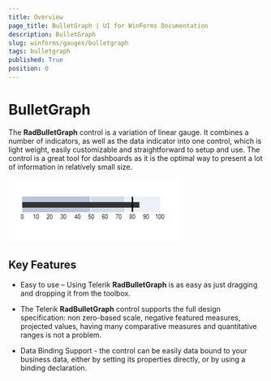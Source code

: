 ```yaml
---
title: Overview
page_title: BulletGraph | UI for WinForms Documentation
description: BulletGraph
slug: winforms/gauges/bulletgraph
tags: bulletgraph
published: True
position: 0
---
```


# BulletGraph



The __RadBulletGraph__ control is a variation of linear gauge. It combines a number of indicators, as well as the data indicator into one control, which is light weight, easily customizable and straightforward to setup and use. The control is a great tool for dashboards as it is the optimal way to present a lot of information in relatively small size.

![bulletgraph-overview 001](images/bulletgraph-overview001.png)

## Key Features

* Easy to use – Using Telerik __RadBulletGraph__ is as easy as just dragging and dropping it from the toolbox.
            

* The Telerik __RadBulletGraph__ control supports the full design specification: non zero-based scale, negative featured measures, projected values, having many comparative measures and quantitative ranges is not a problem.
            

* Data Binding Support - the control can be easily data bound to your business data, either by setting its properties directly, or by using a binding declaration.
            
